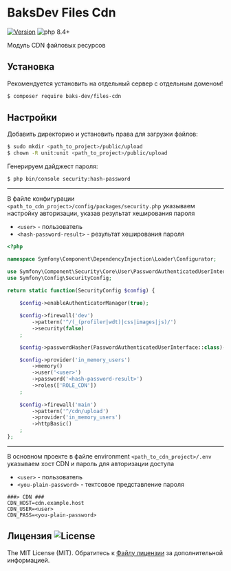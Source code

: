 # BaksDev Files Cdn

[![Version](https://img.shields.io/badge/version-7.2.0-blue)](https://github.com/baks-dev/files-cdn/releases)
![php 8.4+](https://img.shields.io/badge/php-min%208.4-red.svg)

Модуль CDN файловых ресурсов 


## Установка

Рекомендуется установить на отдельный сервер с отдельным доменом!

``` bash
$ composer require baks-dev/files-cdn
```

## Настройки

Добавить директорию и установить права для загрузки файлов:

``` bash
$ sudo mkdir <path_to_project>/public/upload
$ chown -R unit:unit <path_to_project>/public/upload
``` 

Генерируем дайджест пароля:

``` bash
$ php bin/console security:hash-password
```

***

В файле конфигурации `<path_to_cdn_project>/config/packages/security.php` указываем настройку авторизации, указав результат хеширования пароля

* `<user>` - пользователь
* `<hash-password-result>` - результат хеширования пароля 

``` php
<?php

namespace Symfony\Component\DependencyInjection\Loader\Configurator;

use Symfony\Component\Security\Core\User\PasswordAuthenticatedUserInterface;
use Symfony\Config\SecurityConfig;

return static function(SecurityConfig $config) {
	
	$config->enableAuthenticatorManager(true);

	$config->firewall('dev')
		->pattern('^/(_(profiler|wdt)|css|images|js)/')
		->security(false)
	;

	$config->passwordHasher(PasswordAuthenticatedUserInterface::class)->algorithm('bcrypt');

	$config->provider('in_memory_users')
		->memory()
		->user('<user>')
		->password('<hash-password-result>')
		->roles(['ROLE_CDN'])
	;
	
	$config->firewall('main')
		->pattern('^/cdn/upload')
		->provider('in_memory_users')
		->httpBasic()
	;
};
```

***

В основном проекте в файле environment `<path_to_cdn_project>/.env` указываем хост CDN и пароль для авторизации доступа 
* `<user>` - пользователь
* `<you-plain-password>` - тектсовое представление пароля

``` dotenv
###> CDN ###
CDN_HOST=cdn.example.host
CDN_USER=<user>
CDN_PASS=<you-plain-password>
```

## Лицензия ![License](https://img.shields.io/badge/MIT-green)

The MIT License (MIT). Обратитесь к [Файлу лицензии](LICENSE.md) за дополнительной информацией.
